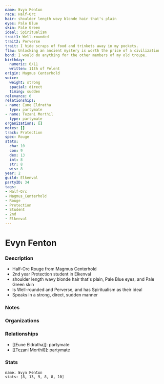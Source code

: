 ```yaml
---
name: Evyn Fenton
race: Half-Orc
hair: shoulder length wavy blonde hair that's plain
eyes: Pale Blue
skin: Pale Green
ideal: Spiritualism
trait1: Well-rounded
trait2: Perverse
trait: I hide scraps of food and trinkets away in my pockets.
flaw: Unlocking an ancient mystery is worth the price of a civilization.
bond: I would do anything for the other members of my old troupe.
birthday:
  numeric: 6/11
  written: 11th of Pelent
origin: Magmus Centerhold
voice:
  weight: strong
  spacial: direct
  timing: sudden
relevance: 0
relationships:
- name: Eune Eldratha
  type: partymate
- name: Tezani Morthil
  type: partymate
organizations: []
notes: []
track: Protection
spec: Rouge
stats:
  cha: 10
  con: 9
  dex: 13
  int: 8
  str: 8
  wis: 8
year: 2
guild: Elkenval
partyID: 34
tags:
- Half-Orc
- Magmus_Centerhold
- Rouge
- Protection
- Student
- 2nd
- Elkenval
---
```

# Evyn Fenton
### Description
- Half-Orc Rouge from Magmus Centerhold
- 2nd year Protection student in Elkenval
- shoulder length wavy blonde hair that's plain, Pale Blue eyes, and Pale Green skin
- Is Well-rounded and Perverse, and has Spiritualism as their ideal
- Speaks in a strong, direct, sudden manner

### Notes

### Organizations

### Relationships
- [[Eune Eldratha]]: partymate
- [[Tezani Morthil]]: partymate

### Stats
```statblock
name: Evyn Fenton
stats: [8, 13, 9, 8, 8, 10]
```